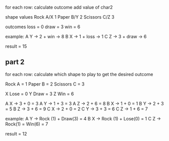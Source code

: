 for each row:
calculate outcome
add value of char2

shape values
Rock A/X 1
Paper B/Y 2
Scissors C/Z 3

outcomes
loss = 0
draw = 3
win = 6

example:
A Y -> 2 + win -> 8
B X -> 1 + loss -> 1
C Z -> 3 + draw -> 6

result = 15

## part 2

for each row:
calculate which shape to play to get the desired outcome

Rock A = 1
Paper B = 2
Scissors C = 3

X Lose = 0
Y Draw = 3
Z Win = 6

A X -> 3 + 0 = 3
A Y -> 1 + 3 = 3
A Z -> 2 + 6 = 8
B X -> 1 + 0 = 1
B Y -> 2 + 3 = 5
B Z -> 3 + 6 = 9
C X -> 2 + 0 = 2
C Y -> 3 + 3 = 6
C Z -> 1 + 6 = 7

example:
A Y -> Rock (1) + Draw(3) = 4
B X -> Rock (1) + Lose(0) = 1
C Z -> Rock(1) = Win(6) = 7

result = 12
